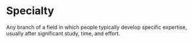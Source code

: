 # Specialty

Any branch of a field in which people typically develop specific expertise, usually after significant study, time, and effort.
